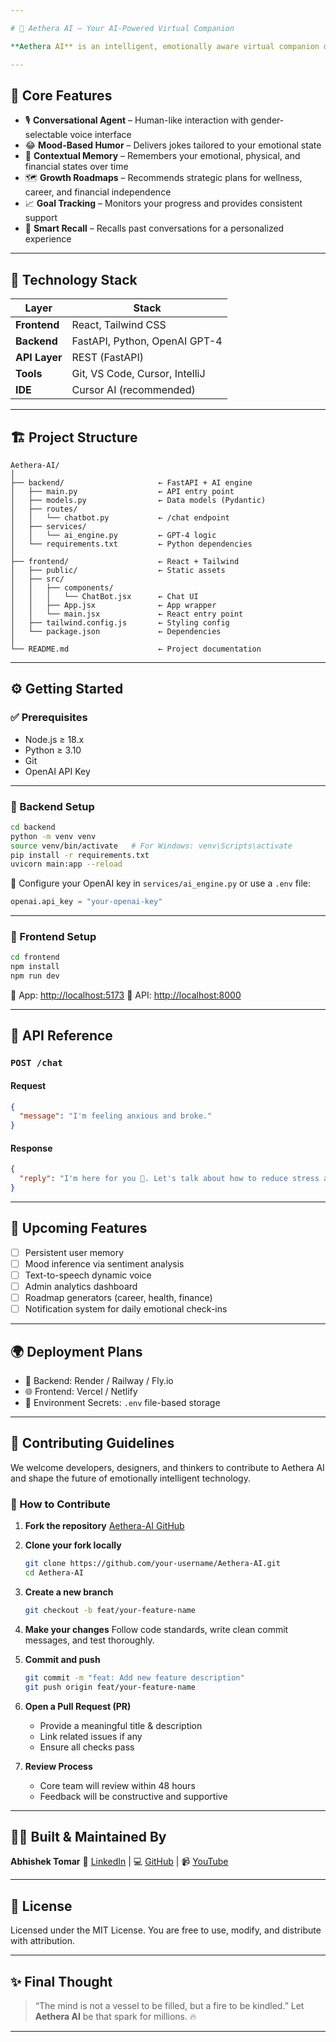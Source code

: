 ```yaml
---

# 🧠 Aethera AI – Your AI-Powered Virtual Companion

**Aethera AI** is an intelligent, emotionally aware virtual companion designed to interact naturally with users, offer empathetic support, and craft personalized growth roadmaps across emotional, mental, physical, and financial dimensions. Built with cutting-edge AI, Aethera adapts to your state of mind and evolves with you.

---
```


## 🌟 Core Features

* 🎙️ **Conversational Agent** – Human-like interaction with gender-selectable voice interface
* 😂 **Mood-Based Humor** – Delivers jokes tailored to your emotional state
* 🧠 **Contextual Memory** – Remembers your emotional, physical, and financial states over time
* 🗺️ **Growth Roadmaps** – Recommends strategic plans for wellness, career, and financial independence
* 📈 **Goal Tracking** – Monitors your progress and provides consistent support
* 🧾 **Smart Recall** – Recalls past conversations for a personalized experience

---

## 🚀 Technology Stack

| Layer         | Stack                          |
| ------------- | ------------------------------ |
| **Frontend**  | React, Tailwind CSS            |
| **Backend**   | FastAPI, Python, OpenAI GPT-4  |
| **API Layer** | REST (FastAPI)                 |
| **Tools**     | Git, VS Code, Cursor, IntelliJ |
| **IDE**       | Cursor AI (recommended)        |

---

## 🏗️ Project Structure

```
Aethera-AI/
│
├── backend/                     ← FastAPI + AI engine
│   ├── main.py                  ← API entry point
│   ├── models.py                ← Data models (Pydantic)
│   ├── routes/
│   │   └── chatbot.py           ← /chat endpoint
│   ├── services/
│   │   └── ai_engine.py         ← GPT-4 logic
│   └── requirements.txt         ← Python dependencies
│
├── frontend/                    ← React + Tailwind
│   ├── public/                  ← Static assets
│   ├── src/
│   │   ├── components/
│   │   │   └── ChatBot.jsx      ← Chat UI
│   │   ├── App.jsx              ← App wrapper
│   │   └── main.jsx             ← React entry point
│   ├── tailwind.config.js       ← Styling config
│   └── package.json             ← Dependencies
│
└── README.md                    ← Project documentation
```

---

## ⚙️ Getting Started

### ✅ Prerequisites

* Node.js ≥ 18.x
* Python ≥ 3.10
* Git
* OpenAI API Key

---

### 🔧 Backend Setup

```bash
cd backend
python -m venv venv
source venv/bin/activate   # For Windows: venv\Scripts\activate
pip install -r requirements.txt
uvicorn main:app --reload
```

🔑 Configure your OpenAI key in `services/ai_engine.py` or use a `.env` file:

```python
openai.api_key = "your-openai-key"
```

---

### 🎨 Frontend Setup

```bash
cd frontend
npm install
npm run dev
```

📍 App: [http://localhost:5173](http://localhost:5173)
🧠 API: [http://localhost:8000](http://localhost:8000)

---

## 📡 API Reference

### `POST /chat`

#### Request

```json
{
  "message": "I'm feeling anxious and broke."
}
```

#### Response

```json
{
  "reply": "I'm here for you 💙. Let's talk about how to reduce stress and start building financial independence..."
}
```

---

## 🧩 Upcoming Features

* [ ] Persistent user memory
* [ ] Mood inference via sentiment analysis
* [ ] Text-to-speech dynamic voice
* [ ] Admin analytics dashboard
* [ ] Roadmap generators (career, health, finance)
* [ ] Notification system for daily emotional check-ins

---

## 🌍 Deployment Plans

* 🔐 Backend: Render / Railway / Fly.io
* 🌐 Frontend: Vercel / Netlify
* 📁 Environment Secrets: `.env` file-based storage

---

## 🤝 Contributing Guidelines

We welcome developers, designers, and thinkers to contribute to Aethera AI and shape the future of emotionally intelligent technology.

### 🧭 How to Contribute

1. **Fork the repository**
   [Aethera-AI GitHub](https://github.com/Abhishek-09-Tomar/Aethera-AI)

2. **Clone your fork locally**

   ```bash
   git clone https://github.com/your-username/Aethera-AI.git
   cd Aethera-AI
   ```

3. **Create a new branch**

   ```bash
   git checkout -b feat/your-feature-name
   ```

4. **Make your changes**
   Follow code standards, write clean commit messages, and test thoroughly.

5. **Commit and push**

   ```bash
   git commit -m "feat: Add new feature description"
   git push origin feat/your-feature-name
   ```

6. **Open a Pull Request (PR)**

   * Provide a meaningful title & description
   * Link related issues if any
   * Ensure all checks pass

7. **Review Process**

   * Core team will review within 48 hours
   * Feedback will be constructive and supportive

---

## 👨‍💻 Built & Maintained By

**Abhishek Tomar**
🔗 [LinkedIn](https://www.linkedin.com/in/abhishek-tomar-7aa29127b) | 💻 [GitHub](https://github.com/Abhishek-09-Tomar) | 📹 [YouTube](https://www.youtube.com/@i_am_abhishek_tomar)

---

## 📜 License

Licensed under the MIT License.
You are free to use, modify, and distribute with attribution.

---

## ✨ Final Thought

> “The mind is not a vessel to be filled, but a fire to be kindled.”
> Let **Aethera AI** be that spark for millions. 🔥

---

